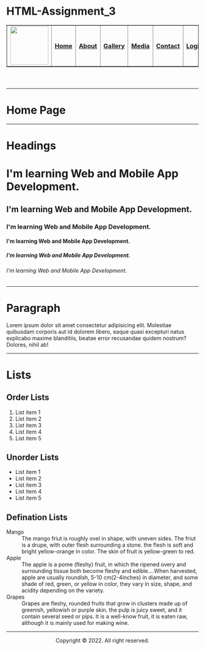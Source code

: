 # HTML-Assignment_3


<!DOCTYPE html>
<html lang="en">
<head>
    <meta charset="UTF-8">
    <meta http-equiv="X-UA-Compatible" content="IE=edge">
    <meta name="viewport" content="width=device-width, initial-scale=1.0">
</head>
<body>
    <header>
<center>
    <nav>
        <table border="1">
            <tr>
                <td style="width: 100; text-align: center;"><a href="https://saylaniwelfare.com/" target="_blank"><img src="./assets/logo/logo_saylani.png" width="100px"></a></td>
                <th style="width: 100; text-align: center;"><a href="index.html">Home</a></th>
                <th style="width: 100; text-align: center;"><a href="about.html">About</a></th>
                <th style="width: 100; text-align: center;"><a href="gallery.html">Gallery</a></th>
                <th style="width: 100; text-align: center;"><a href="media.html">Media</a></th>
                <th style="width: 100; text-align: center;"><a href="contact.html">Contact</a></th>
                <th style="width: 100; text-align: center;"><a href="login.html">Login</a></th>
                <th style="width: 100; text-align: center;"><a href="register.html">Register</a></th>
            </tr>
        </table>
    </nav>
</center>
    </header>

<main>

<hr />

<h1>Home Page</h1>

<hr />

<h1>Headings</h1>

<h1>I'm learning Web and Mobile App Development.</h1>
<h2>I'm learning Web and Mobile App Development.</h2>
<h3>I'm learning Web and Mobile App Development.</h3>
<h4>I'm learning Web and Mobile App Development.</h4>
<h5>I'm learning Web and Mobile App Development.</h5>
<h6>I'm learning Web and Mobile App Development.</h6>

<hr />

<h1>Paragraph</h1>

<p>Lorem ipsum dolor sit amet consectetur adipisicing elit. Molestiae quibusdam corporis aut id dolorem libero,
     eaque quasi excepturi natus explicabo maxime blanditiis, beatae error recusandae quidem nostrum? Dolores, nihil ab!</p>

<hr />

<h1>Lists</h1>

<h2>Order Lists</h2>
<ol>
    <li>List item 1</li>
    <li>List item 2</li>
    <li>List item 3</li>
    <li>List item 4</li>
    <li>List item 5</li>
</ol>

<h2>Unorder Lists</h2>
<ul>
    <li>List item 1</li>
    <li>List item 2</li>
    <li>List item 3</li>
    <li>List item 4</li>
    <li>List item 5</li>
</ul>

<h2>Defination Lists</h2>
<dl>
    <dt>Mango</dt>
    <dd>The mango friut is roughly ovel in shape, with uneven sides. The friut is a drupe, with outer flesh surrounding a stone. the flesh is soft
         and bright yellow-orange in color. The skin of fruit is yellow-green to red.</dd>

<dt>Apple</dt>
    <dd>The apple is a pome (fleshy) fruit, in which the ripened overy and surrounding tissue both become fleshy and edible....When harvested, apple
         are usually roundish, 5-10 cm(2-4inches) in diameter, and some shade of red, green, or yellow in color, they vary in size, shape, and acidity
          depending on the variety.</dd>
 <dt>Grapes</dt>
    <dd>Grapes are fleshy, rounded fruits that grow in clusters made up of greenish, yellowish or purple skin. the pulp is juicy sweet, and it contain
         several seed or pips. It is a well-know fruit, it is eaten raw, although it is mainly used for making wine.</dd>
</dl>
<hr /> 
</main>

<footer style="text-align: center;">
    <p>Copyright &copy; 2022. All right reserved.</p>
</footer>
    
</body>
</html>
